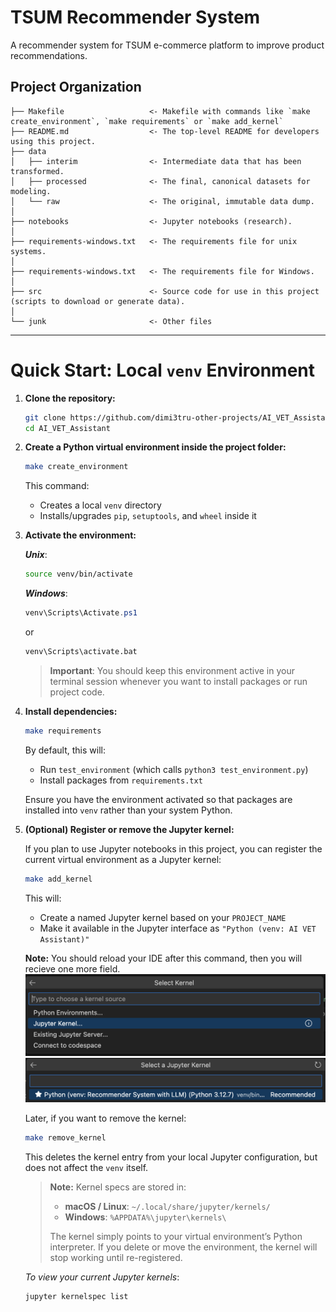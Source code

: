 TSUM Recommender System
==============================

A recommender system for TSUM e-commerce platform to improve product recommendations.

Project Organization
------------

    ├── Makefile                   <- Makefile with commands like `make create_environment`, `make requirements` or `make add_kernel`
    ├── README.md                  <- The top-level README for developers using this project.
    ├── data        
    │   ├── interim                <- Intermediate data that has been transformed.
    │   ├── processed              <- The final, canonical datasets for modeling.
    │   └── raw                    <- The original, immutable data dump.
    │
    ├── notebooks                  <- Jupyter notebooks (research).
    │
    ├── requirements-windows.txt   <- The requirements file for unix systems.
    │
    ├── requirements-windows.txt   <- The requirements file for Windows.
    │
    ├── src                        <- Source code for use in this project (scripts to download or generate data).
    │
    └── junk                       <- Other files

--------

# Quick Start: Local `venv` Environment

1. **Clone the repository:**

    ```bash
    git clone https://github.com/dimi3tru-other-projects/AI_VET_Assistant.git
    cd AI_VET_Assistant
    ```

2. **Create a Python virtual environment inside the project folder:**

    ```bash
    make create_environment
    ```

    This command:
    - Creates a local `venv` directory
    - Installs/upgrades `pip`, `setuptools`, and `wheel` inside it

3. **Activate the environment:**

    **_Unix_**:
    ```bash
    source venv/bin/activate
    ```

    **_Windows_**:
    ```powershell
    venv\Scripts\Activate.ps1
    ```
    or
    ```cmd
    venv\Scripts\activate.bat
    ```

    > **Important**: You should keep this environment active in your terminal session whenever you want to install packages or run project code.

4. **Install dependencies:**

    ```bash
    make requirements
    ```

    By default, this will:
    - Run `test_environment` (which calls `python3 test_environment.py`)
    - Install packages from `requirements.txt`

    Ensure you have the environment activated so that packages are installed into `venv` rather than your system Python.

5. **(Optional) Register or remove the Jupyter kernel:**

    If you plan to use Jupyter notebooks in this project, you can register the current virtual environment as a Jupyter kernel:

    ```bash
    make add_kernel
    ```

    This will:

    * Create a named Jupyter kernel based on your `PROJECT_NAME`
    * Make it available in the Jupyter interface as `"Python (venv: AI VET Assistant)"`

    **Note:** You should reload your IDE after this command, then you will recieve one more field.
    ![alt text](junk/Jupyter_Kernel_1.png)
    ![alt text](junk/Jupyter_Kernel_2.png)

    Later, if you want to remove the kernel:

    ```bash
    make remove_kernel
    ```

    This deletes the kernel entry from your local Jupyter configuration, but does not affect the `venv` itself.

    > **Note:** Kernel specs are stored in:
    >
    > * **macOS / Linux**: `~/.local/share/jupyter/kernels/`
    > * **Windows**: `%APPDATA%\jupyter\kernels\`
    >
    > The kernel simply points to your virtual environment’s Python interpreter. If you delete or move the environment, the kernel will stop working until re-registered.

    _To view your current Jupyter kernels_:
    ```bash
    jupyter kernelspec list
    ```
